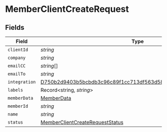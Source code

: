 # MemberClientCreateRequest


## Fields

| Field                                                                                                                                                       | Type                                                                                                                                                        | Required                                                                                                                                                    | Description                                                                                                                                                 |
| ----------------------------------------------------------------------------------------------------------------------------------------------------------- | ----------------------------------------------------------------------------------------------------------------------------------------------------------- | ----------------------------------------------------------------------------------------------------------------------------------------------------------- | ----------------------------------------------------------------------------------------------------------------------------------------------------------- |
| `clientId`                                                                                                                                                  | *string*                                                                                                                                                    | :heavy_minus_sign:                                                                                                                                          | N/A                                                                                                                                                         |
| `company`                                                                                                                                                   | *string*                                                                                                                                                    | :heavy_minus_sign:                                                                                                                                          | N/A                                                                                                                                                         |
| `emailCC`                                                                                                                                                   | *string*[]                                                                                                                                                  | :heavy_minus_sign:                                                                                                                                          | N/A                                                                                                                                                         |
| `emailTo`                                                                                                                                                   | *string*                                                                                                                                                    | :heavy_minus_sign:                                                                                                                                          | N/A                                                                                                                                                         |
| `integration`                                                                                                                                               | [D750b2d9403b5bcbdb3c96c89f1cc713df563d587f16e5f39f5ab546c08a20a0](../../models/shared/d750b2d9403b5bcbdb3c96c89f1cc713df563d587f16e5f39f5ab546c08a20a0.md) | :heavy_minus_sign:                                                                                                                                          | N/A                                                                                                                                                         |
| `labels`                                                                                                                                                    | Record<string, *string*>                                                                                                                                    | :heavy_minus_sign:                                                                                                                                          | N/A                                                                                                                                                         |
| `memberData`                                                                                                                                                | [MemberData](../../models/shared/memberdata.md)                                                                                                             | :heavy_minus_sign:                                                                                                                                          | N/A                                                                                                                                                         |
| `memberId`                                                                                                                                                  | *string*                                                                                                                                                    | :heavy_minus_sign:                                                                                                                                          | N/A                                                                                                                                                         |
| `name`                                                                                                                                                      | *string*                                                                                                                                                    | :heavy_minus_sign:                                                                                                                                          | N/A                                                                                                                                                         |
| `status`                                                                                                                                                    | [MemberClientCreateRequestStatus](../../models/shared/memberclientcreaterequeststatus.md)                                                                   | :heavy_minus_sign:                                                                                                                                          | N/A                                                                                                                                                         |
